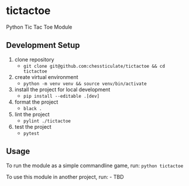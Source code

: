 # tictactoe
Python Tic Tac Toe Module

## Development Setup
1. clone repository
    - `git clone git@github.com:chessticulate/tictactoe && cd tictactoe`
2. create virtual environment
    - `python -m venv venv && source venv/bin/activate`
3. install the project for local development
    - `pip install --editable .[dev]`
4. format the project
    - `black .`
5. lint the project
    - `pylint ./tictactoe`
6. test the project
    - `pytest`

## Usage
To run the module as a simple commandline game, run: `python tictactoe`

To use this module in another project, run:
    - TBD

